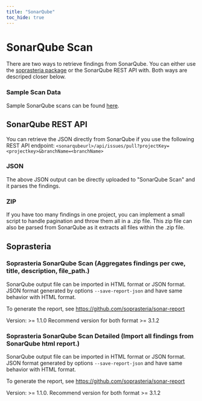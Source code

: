 ```yaml
---
title: "SonarQube"
toc_hide: true
---
```

# SonarQube Scan
There are two ways to retrieve findings from SonarQube. You can either use the [soprasteria package](https://github.com/soprasteria/sonar-report) or the SonarQube REST API with. 
Both ways are descriped closer below. 

### Sample Scan Data
Sample SonarQube scans can be found [here](https://github.com/DefectDojo/django-DefectDojo/tree/master/unittests/scans/sonarqube).

## SonarQube REST API 
You can retrieve the JSON directly from SonarQube if you use the following REST API endpoint:  `<sonarqubeurl>/api/issues/pull?projectKey=<projectkey>&branchName=<branchName>`
### JSON
The above JSON output can be directly uploaded to "SonarQube Scan" and it parses the findings. 

### ZIP
If you have too many findings in one project, you can implement a small script to handle pagination and throw them all in a .zip file. This zip file can also be parsed from SonarQube as it extracts all files within the .zip file. 

## Soprasteria
### Soprasteria SonarQube Scan (Aggregates findings per cwe, title, description, file\_path.)

SonarQube output file can be imported in HTML format or JSON format. JSON format generated by options `--save-report-json` and have same behavior with HTML format.

To generate the report, see
<https://github.com/soprasteria/sonar-report>

Version: \>= 1.1.0
Recommend version for both format \>= 3.1.2

### Soprasteria SonarQube Scan Detailed (Import all findings from SonarQube html report.)

SonarQube output file can be imported in HTML format or JSON format. JSON format generated by options `--save-report-json` and have same behavior with HTML format.

To generate the report, see
<https://github.com/soprasteria/sonar-report>

Version: \>= 1.1.0.
Recommend version for both format \>= 3.1.2



